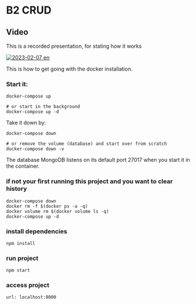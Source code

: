 # B2 CRUD
Video
-----------------------------

This is a recorded presentation, for stating how it works

[![2023-02-07 en]('click')](https://youtu.be/8Zki-S-kFgE)


This is how to get going with the docker installation.

### Start it:

```
docker-compose up

# or start in the background
docker-compose up -d
```

Take it down by:

```
docker-compose down

# or remove the volume (database) and start over from scratch
docker-compose down -v
```

The database MongoDB listens on its default port 27017 when you start it in the container.


### if not your first running this project and you want to clear history

```
docker-compose down
docker rm -f $(docker ps -a -q)
docker volume rm $(docker volume ls -q)
docker-compose up -d
```


### install dependencies
```
npm install
```


### run project
```
npm start
```


### access project
```
url: localhost:8000
```